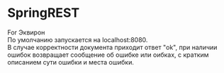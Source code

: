 # SpringREST
For Эквирон <br/>
По умолчанию запускается на localhost:8080. <br/>
В случае корректности документа приходит ответ "ok", при наличии ошибок возвращает сообщение об ошибке или оибках, с кратким описанием сути ошибки и места ошибки.
